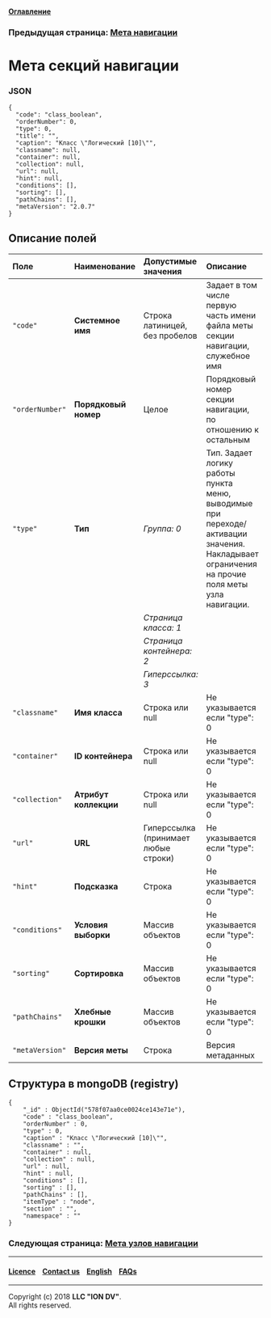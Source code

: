 #### [Оглавление](/docs/ru/index.md)

### Предыдущая страница: [Мета навигации](/docs/ru/2_system_description/metadata_structure/meta_view/meta_navigation.md)

# Мета секций навигации

### JSON
```
{
  "code": "class_boolean",
  "orderNumber": 0,
  "type": 0,
  "title": "",
  "caption": "Класс \"Логический [10]\"",
  "classname": null,
  "container": null,
  "collection": null,
  "url": null,
  "hint": null,
  "conditions": [],
  "sorting": [],
  "pathChains": [],
  "metaVersion": "2.0.7"
}
```
## Описание полей

| Поле        | Наименование  | Допустимые значения                                                                                                                                                                              | Описание                                                                                                 |
|:------------|:----------------------|:-------------------------------------------------------------------------------------------------------------------------------------------------------------------------------------------------|:---------------------------------------------------------------------------------------------------------|
| `"code"` | **Системное имя**     | Строка латиницей, без пробелов                                                                                                                                                                                          | Задает в том числе первую часть имени файла меты секции навигации, служебное имя                         |
| `"orderNumber"` | **Порядковый номер**    | Целое                                                                                                                                                                                          | Порядковый номер секции навигации, по отношению к остальным                                              |
| `"type"`        | **Тип**               | _Группа: 0_                          | Тип. Задает логику работы пункта меню, выводимые при переходе/активации значения. Накладывает ограничения на прочие поля меты узла навигации.                                                                                                                                            |
|                 |                       | _Страница класса: 1_                 |                                                                                                                                                                                                                                                                                          |
|                 |                       | _Страница контейнера: 2_             |                                                                                                                                                                                                                                                                                          |
|                 |                       | _Гиперссылка: 3_                     |                                                                                                                                                                                                                                                                                          |
| `"classname"` | **Имя класса**    | Строка или null                                                                                                                                                                                           | Не указывается если "type": 0                                                  |
| `"container"` | **ID контейнера**    | Строка или null                                                                                                                                                                                          | Не указывается если "type": 0                                                  |
| `"collection"` | **Атрибут коллекции**    | Строка или null                                                                                                                                                                                         | Не указывается если "type": 0                                                  |
| `"url"` | **URL**               | Гиперссылка (принимает любые строки)                                                                                                                                                                                           | Не указывается если "type": 0                                                  |
| `"hint"` | **Подсказка**         | Строка                                                                                                                                                                                           | Не указывается если "type": 0                                                  |
| `"conditions"` | **Условия выборки**   | Массив объектов                                                                                                                                                                                           | Не указывается если "type": 0                                                  |
| `"sorting"` | **Сортировка**        | Массив объектов                                                                                                                                                                                           | Не указывается если "type": 0                                                  |
| `"pathChains"` | **Хлебные крошки**    | Массив объектов                                                                                                                                                                                           | Не указывается если "type": 0                                                  |
| `"metaVersion"` | **Версия меты**    | Строка                                                                                                                                                                                           | Версия метаданных                                               |

## Структура в mongoDB (registry)
```
{
    "_id" : ObjectId("578f07aa0ce0024ce143e71e"),
    "code" : "class_boolean",
    "orderNumber" : 0,
    "type" : 0,
    "caption" : "Класс \"Логический [10]\"",
    "classname" : "",
    "container" : null,
    "collection" : null,
    "url" : null,
    "hint" : null,
    "conditions" : [],
    "sorting" : [],
    "pathChains" : [],
    "itemType" : "node",
    "section" : "",
    "namespace" : ""
}
```

### Следующая страница: [Мета узлов навигации](/docs/ru/2_system_description/metadata_structure/meta_navigation/navigation_nodes.md)

--------------------------------------------------------------------------  


 #### [Licence](/LICENCE.md) &ensp;  [Contact us](https://iondv.com) &ensp;  [English](/docs/en/2_system_description/metadata_structure/meta_navigation/navigation_section.md)   &ensp; [FAQs](/faqs.md)          



--------------------------------------------------------------------------  

Copyright (c) 2018 **LLC "ION DV"**.  
All rights reserved. 